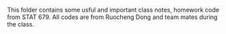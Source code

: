 This folder contains some usful and important class notes, homework code from STAT 679.
All codes are from Ruocheng Dong and team mates during the class.
